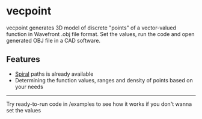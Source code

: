 # vecpoint
vecpoint generates 3D model of discrete "points" of a vector-valued function in Wavefront .obj file format.
Set the values, run the code and open generated OBJ file in a CAD software.

## Features
- [Spiral](https://en.wikipedia.org/wiki/Spiral) paths is already available
- Determining the function values, ranges and density of points based on your needs
---
Try ready-to-run code in /examples to see how it works if you don't wanna set the values

